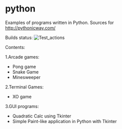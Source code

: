 python
======

Examples of programs written in Python.
Sources for http://pythonicway.com/

Builds status:
![Test_actions](https://github.com/atvho/actions_repo/workflows/Test_actions/badge.svg?branch=master&event=push)

Contents: 

1.Arcade games:
   - Pong game
   - Snake Game
   - Minesweeper

2.Terminal Games:
   - XO game
 
3.GUI programs:
   - Quadratic Calc using Tkinter
   - Simple Paint-like application in Python with Tkinter
